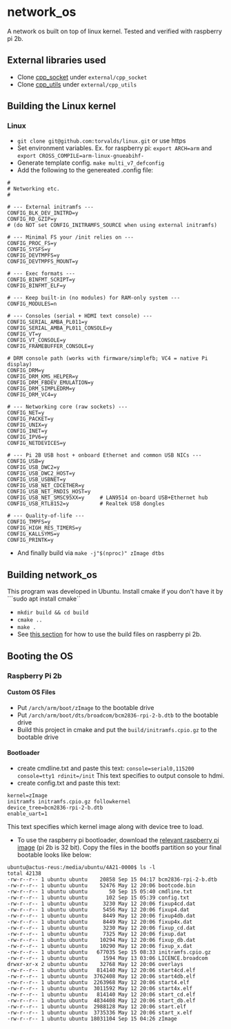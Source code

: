 # network_os
A network os built on top of linux kernel. Tested and verified with raspberry pi 2b.

## External libraries used
- Clone [cpp_socket](https://github.com/DBC201/cpp_socket) under ```external/cpp_socket```
- Clone [cpp_utils](https://github.com/DBC201/cpp_utils) under ```external/cpp_utils```

## Building the Linux kernel

### Linux
- ```git clone git@github.com:torvalds/linux.git``` or use https
- Set environment variables. Ex. for raspberry pi: ```export ARCH=arm``` and ```export CROSS_COMPILE=arm-linux-gnueabihf-``` 
- Generate template config. ```make multi_v7_defconfig```
- Add the following to the genereated .config file:
```
#
# Networking etc.
#

# --- External initramfs ---
CONFIG_BLK_DEV_INITRD=y
CONFIG_RD_GZIP=y
# (do NOT set CONFIG_INITRAMFS_SOURCE when using external initramfs)

# --- Minimal FS your /init relies on ---
CONFIG_PROC_FS=y
CONFIG_SYSFS=y
CONFIG_DEVTMPFS=y
CONFIG_DEVTMPFS_MOUNT=y

# --- Exec formats ---
CONFIG_BINFMT_SCRIPT=y
CONFIG_BINFMT_ELF=y

# --- Keep built-in (no modules) for RAM-only system ---
CONFIG_MODULES=n

# --- Consoles (serial + HDMI text console) ---
CONFIG_SERIAL_AMBA_PL011=y
CONFIG_SERIAL_AMBA_PL011_CONSOLE=y
CONFIG_VT=y
CONFIG_VT_CONSOLE=y
CONFIG_FRAMEBUFFER_CONSOLE=y

# DRM console path (works with firmware/simplefb; VC4 = native Pi display)
CONFIG_DRM=y
CONFIG_DRM_KMS_HELPER=y
CONFIG_DRM_FBDEV_EMULATION=y
CONFIG_DRM_SIMPLEDRM=y
CONFIG_DRM_VC4=y

# --- Networking core (raw sockets) ---
CONFIG_NET=y
CONFIG_PACKET=y
CONFIG_UNIX=y
CONFIG_INET=y
CONFIG_IPV6=y
CONFIG_NETDEVICES=y

# --- Pi 2B USB host + onboard Ethernet and common USB NICs ---
CONFIG_USB=y
CONFIG_USB_DWC2=y
CONFIG_USB_DWC2_HOST=y
CONFIG_USB_USBNET=y
CONFIG_USB_NET_CDCETHER=y
CONFIG_USB_NET_RNDIS_HOST=y
CONFIG_USB_NET_SMSC95XX=y     # LAN9514 on-board USB+Ethernet hub
CONFIG_USB_RTL8152=y          # Realtek USB dongles

# --- Quality-of-life ---
CONFIG_TMPFS=y
CONFIG_HIGH_RES_TIMERS=y
CONFIG_KALLSYMS=y
CONFIG_PRINTK=y
```
- And finally build via ```make -j"$(nproc)" zImage dtbs```

## Building network_os
This program was developed in Ubuntu.
Install cmake if you don't have it by ```sudo apt install cmake``

- ```mkdir build && cd build```
- ```cmake ..```
- ```make .```
- See [this section](#booting-the-os) for how to use the build files on raspberry pi 2b.

## Booting the OS
### Raspberry Pi 2b
#### Custom OS Files
- Put ```/arch/arm/boot/zImage``` to the bootable drive
- Put ```/arch/arm/boot/dts/broadcom/bcm2836-rpi-2-b.dtb``` to the bootable drive
- Build this project in cmake and put the ```build/initramfs.cpio.gz``` to the bootable drive
#### Bootloader
- create cmdline.txt and paste this text: ```console=serial0,115200 console=tty1 rdinit=/init``` This text specifies to output console to hdmi.
- create config.txt and paste this text:
```
kernel=zImage
initramfs initramfs.cpio.gz followkernel
device_tree=bcm2836-rpi-2-b.dtb
enable_uart=1
```
This text specifies which kernel image along with device tree to load.
- To use the raspberry pi bootloader, download the [relevant raspberry pi image](https://www.raspberrypi.com/software/operating-systems/) (pi 2b is 32 bit). Copy the files in the bootfs partition so your final bootable looks like below:
```
ubuntu@actus-reus:/media/ubuntu/4A21-0000$ ls -l
total 42138
-rw-r--r-- 1 ubuntu ubuntu    20858 Sep 15 04:17 bcm2836-rpi-2-b.dtb
-rw-r--r-- 1 ubuntu ubuntu    52476 May 12 20:06 bootcode.bin
-rw-r--r-- 1 ubuntu ubuntu       50 Sep 15 05:40 cmdline.txt
-rw-r--r-- 1 ubuntu ubuntu      102 Sep 15 05:39 config.txt
-rw-r--r-- 1 ubuntu ubuntu     3230 May 12 20:06 fixup4cd.dat
-rw-r--r-- 1 ubuntu ubuntu     5456 May 12 20:06 fixup4.dat
-rw-r--r-- 1 ubuntu ubuntu     8449 May 12 20:06 fixup4db.dat
-rw-r--r-- 1 ubuntu ubuntu     8449 May 12 20:06 fixup4x.dat
-rw-r--r-- 1 ubuntu ubuntu     3230 May 12 20:06 fixup_cd.dat
-rw-r--r-- 1 ubuntu ubuntu     7325 May 12 20:06 fixup.dat
-rw-r--r-- 1 ubuntu ubuntu    10294 May 12 20:06 fixup_db.dat
-rw-r--r-- 1 ubuntu ubuntu    10290 May 12 20:06 fixup_x.dat
-rw-r--r-- 1 ubuntu ubuntu   677035 Sep 15 08:33 initramfs.cpio.gz
-rw-r--r-- 1 ubuntu ubuntu     1594 May 13 03:06 LICENCE.broadcom
drwxr-xr-x 2 ubuntu ubuntu    32768 May 12 20:06 overlays
-rw-r--r-- 1 ubuntu ubuntu   814140 May 12 20:06 start4cd.elf
-rw-r--r-- 1 ubuntu ubuntu  3762408 May 12 20:06 start4db.elf
-rw-r--r-- 1 ubuntu ubuntu  2263968 May 12 20:06 start4.elf
-rw-r--r-- 1 ubuntu ubuntu  3011592 May 12 20:06 start4x.elf
-rw-r--r-- 1 ubuntu ubuntu   814140 May 12 20:06 start_cd.elf
-rw-r--r-- 1 ubuntu ubuntu  4834408 May 12 20:06 start_db.elf
-rw-r--r-- 1 ubuntu ubuntu  2988128 May 12 20:06 start.elf
-rw-r--r-- 1 ubuntu ubuntu  3735336 May 12 20:06 start_x.elf
-rw-r--r-- 1 ubuntu ubuntu 18031104 Sep 15 04:26 zImage
```
